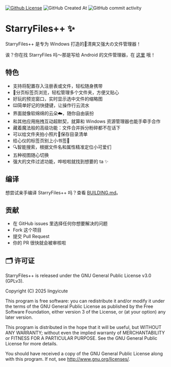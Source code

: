 [![Github License](https://img.shields.io/github/license/lingyicute/StarryFilesNT?color=%2364f573&style=flat)](https://github.com/lingyicute/StarryFilesNT/blob/master/COPYING)
![GitHub Created At](https://img.shields.io/github/created-at/lingyicute/StarryFilesNT)
![GitHub commit activity](https://img.shields.io/github/commit-activity/y/lingyicute/StarryFilesNT)

# StarryFiles++ ✨

StarryFiles++ 是专为 Windows 打造的🌠清爽又强大の文件管理器！

诶？你在找 StarryFiles 吗～那是写给 Android 的文件管理器，在 [这里](https://github.com/lingyicute/StarryFiles) 哦！

## 特色

* 支持将配置存入注册表或文件，轻松随身携带
* 📑分页标签页浏览，轻松管理多个文件夹，方便又贴心
* 好玩的预览窗口，实时显示选中文件的缩略图
* ⌨️简单好记的快捷键，让操作行云流水
* 界面就像软绵绵的云朵☁️，随你自由装扮
* 和其他应用拖拽互动超默契，就算和 Windows 资源管理器也能手牵手合作
* 藏着魔法般的高级功能：文件合并拆分粉碎都不在话下
* 可以给文件夹拍小照片📸保存目录清单
* 给心仪的标签页别上小书签🔖
* 🔍智能搜索，根据文件名和属性精准定位小可爱们
* 五种视图随心切换
* 强大的文件过滤功能，哗啦啦就找到想要的 ta ✨

## 编译

想尝试亲手编译 StarryFiles++ 吗？查看 [BUILDING.md](BUILDING.md)。

## 贡献

- 在 GitHub issues 里选择任何你想要解决的问题
- Fork 这个项目
- 提交 Pull Request
- 你的 PR 很快就会被审核啦

## 🗂️ 许可证

StarryFiles++ is released under the GNU General Public License v3.0 (GPLv3).

Copyright (C) 2025 lingyicute

This program is free software: you can redistribute it and/or modify
it under the terms of the GNU General Public License as published by
the Free Software Foundation, either version 3 of the License, or
(at your option) any later version.

This program is distributed in the hope that it will be useful,
but WITHOUT ANY WARRANTY; without even the implied warranty of
MERCHANTABILITY or FITNESS FOR A PARTICULAR PURPOSE.  See the
GNU General Public License for more details.

You should have received a copy of the GNU General Public License
along with this program.  If not, see <http://www.gnu.org/licenses/>.
